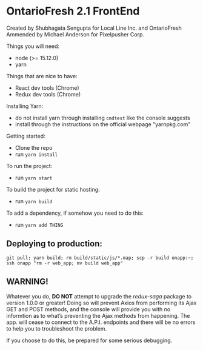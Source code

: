 # OntarioFresh 2.1 FrontEnd

Created by Shubhagata Sengupta for Local Line Inc. and OntarioFresh
Ammended by Michael Anderson for Pixelpusher Corp.

Things you will need:

- node (>= 15.12.0)
- yarn

Things that are nice to have:

- React dev tools (Chrome)
- Redux dev tools (Chrome)

Installing Yarn:

- do not install yarn through installing `cmdtest` like the console suggests
- install through the instructions on the official webpage "yarnpkg.com"

Getting started:

- Clone the repo
- run `yarn install`

To run the project:

- run `yarn start`

To build the project for static hosting:

- run `yarn build`

To add a dependency, if somehow you need to do this:

- run `yarn add THING`

## Deploying to production:

`git pull; yarn build; rm build/static/js/*.map; scp -r build onapp:~; ssh onapp "rm -r web_app; mv build web_app"`

## WARNING!

Whatever you do, **DO NOT** attempt to upgrade the _redux-saga_ package to version 1.0.0 or greater! Doing so will prevent Axios from performing its Ajax GET and POST methods, and the console will provide you with no informtion as to what’s preventing the Ajax methods from happening. The app. will cease to connect to the A.P.I. endpoints and there will be no errors to help you to troubleshoot the problem.

If you choose to do this, be prepared for some serious debugging.
